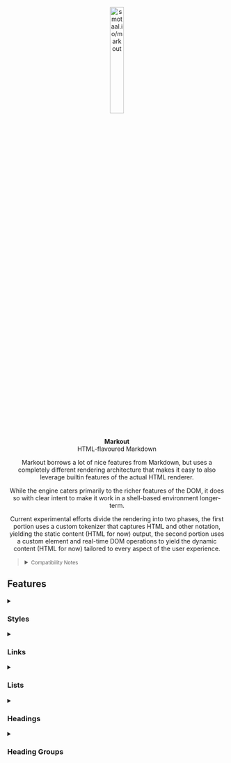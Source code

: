 ﻿<markout-details style:=fence><summary color:=transparent>

<!-- `markout-details` renders like `div` in markdown and as actual `details` in markout -->

<center width:=100% color:="var(--markout--band-text, initial)">

<!-- any CSS property can be inlined using the `:=` notation without a leading space -->

<img display:=block width=25% max-height:=25vh title="smotaal.io/markout" src="./assets/markout-icon.svg"/>

<!-- !["smotaal.io/markout"](./assets/markout-icon.svg 'min-width:25em;max-height:25vh') -->

<!-- sometimes elements can have special styling facilities like `<img/>` with `width` and `height` -->

**Markout**<br/>HTML-flavoured Markdown

<!-- <kbd>`Markdown` Previewed</kbd> <kbd>`Markout` Unleashed</kbd> -->

<!-- Markout is a lot more fogriving about mysterious rules like needing linebreaks when you open tags — if you are targeting markdown renderers you should adhere to them  -->

<small hidden display:=inline-block opacity:=0.5>Read More</small>

<!-- This is a hack to make sure that is only visible in markout -->

</center>

</summary>

<center><div max-width:=40em text-align:=left margin:=1em>

Markout borrows a lot of nice features from Markdown, but uses a completely different rendering architecture that makes it easy to also leverage builtin features of the actual HTML renderer.

While the engine caters primarily to the richer features of the DOM, it does so with clear intent to make it work in a shell-based environment longer-term.

Current experimental efforts divide the rendering into two phases, the first portion uses a custom tokenizer that captures HTML and other notation, yielding the static content (HTML for now) output, the second portion uses a custom element and real-time DOM operations to yield the dynamic content (HTML for now) tailored to every aspect of the user experience.

</div></center>

</markout-details>

<small><blockquote float:=right><details><summary>Compatibility Notes</summary>

- [x] <details><summary>Headings</summary>

  - [x] HTML Headings
  - [x] ATX Headings
  - [ ] Ruled Headings <kbd>Excluded</kbd>

- [x] <details><summary>Fenced Blocks</summary>

  - [x] _Syntaxes_

    > one of `md`/`markdown`, `html`, `css`, `json`, `js`/`javascript`, `es`/`ecmascript`
    >
    > defaults to `markup`

  - [x] Markdown _Triple-Grave-Block_ Notation

    > **Note**: Additionally allows annotations after close fence — not recommended for cross-compatibility.

  - [ ] Markdown _Triple-Tilde-Block_ <kbd>Excluded</kbd>
  - [ ] Markdown _Indented-Block_ <kbd>Excluded</kbd>

- [ ] <details><summary>Block Quotes</summary>

  - [x] HTML Block/Inline Quotes
  - [-] Markdown Block Quote Notation

    > **Note**: Not yet fully implemented in some places, not limited to lists.

- [ ] <details><summary>Tables</summary>

  - [x] HTML Tables
  - [ ] Markdown Tables <kbd>Excluded</kbd>

<small><footer>

---

<kbd>Excluded</kbd> notation is not planned to be supported by the engine directly, but indirect support can potentially be introduced in pre/post transformations.

</footer></small>

</details></blockquote></small>

## Features

<details markout-details=open><summary type=checkbox>

### Styles

</summary>

<!-- prettier-ignore-start -->
<div>


- [x] <figcaption>Markout Attribute Styles</figcaption> <figure columns:=20em font-size:=90%>

  - [x] <figure display:=grid align-items:=center>
        <pre title=source text-align:=center source-type=html margin:=0 padding:=0 overflow-x:=hidden>`<span color:=red>one</span>`</pre>
        <figure debug=all title=rendered text-align:=center margin:=0 padding:=0 display:=grid grid-auto-flow:=column><span color:=red>one</span></figure>
        <pre title=expected text-align:=center margin:=0 padding:=0 display:=grid grid-auto-flow:=column overflow-x:=hidden><span style="color:red">one</span></pre>
        </figure>

  - [x] <figure display:=grid align-items:=center>
        <pre title=source text-align:=center source-type=html margin:=0 padding:=0 overflow-x:=hidden>` … <span style:=fence>one</span> … `</pre>
        <figure debug=all title=rendered text-align:=center margin:=0 padding:=0 display:=grid grid-auto-flow:=column> … <span style:=fence>one</span> … </figure>
        <pre title=expected text-align:=center margin:=0 padding:=0 display:=grid grid-auto-flow:=column overflow-x:=hidden> … <span style="border:var(--fence--border--); background:var(--fence--background--); color:var(--fence--color--); font:var(--fence--font--);">one</span> … </pre>
        </figure>

- [x] <figcaption>Markdown-Style Italics</figcaption> <figure columns:=20em font-size:=90%>

  - [x] <figure display:=grid align-items:=center>
        <pre title=source text-align:=center source-type=markdown margin:=0 padding:=0 overflow-x:=hidden>`one _two_ three`</pre>
        <figure debug=all title=rendered text-align:=center margin:=0 padding:=0 display:=grid grid-auto-flow:=column>one _two_ three</figure>
        <pre title=expected text-align:=center margin:=0 padding:=0 display:=grid grid-auto-flow:=column overflow-x:=hidden>one <i>two</i> three</pre>
        </figure>

  - [x] <figure display:=grid align-items:=center>
        <pre title=source text-align:=center source-type=markdown margin:=0 padding:=0 overflow-x:=hidden>`_one_two_three_`</pre>
        <figure debug=all title=rendered text-align:=center margin:=0 padding:=0 display:=grid grid-auto-flow:=column>_one_two_three_</figure>
        <pre title=expected text-align:=center margin:=0 padding:=0 display:=grid grid-auto-flow:=column overflow-x:=hidden><i>one_two_three</i></pre>
        </figure>

  - [x] <figure display:=grid align-items:=center>
        <pre title=source text-align:=center source-type=markdown margin:=0 padding:=0 overflow-x:=hidden>`_one__two__three_`</pre>
        <figure debug=all title=rendered text-align:=center margin:=0 padding:=0 display:=grid grid-auto-flow:=column>_one__two__three_</figure>
        <pre title=expected text-align:=center margin:=0 padding:=0 display:=grid grid-auto-flow:=column overflow-x:=hidden><i>one__two__three</i></pre>
        </figure>

  - [x] <figure display:=grid align-items:=center>
        <pre title=source text-align:=center source-type=markdown margin:=0 padding:=0 overflow-x:=hidden>`one *two* three`</pre>
        <figure debug=all title=rendered text-align:=center margin:=0 padding:=0 display:=grid grid-auto-flow:=column>one *two* three</figure>
        <pre title=expected text-align:=center margin:=0 padding:=0 display:=grid grid-auto-flow:=column overflow-x:=hidden>one <i>two</i> three</pre>
        </figure>

  - [x] <figure display:=grid align-items:=center>
        <pre title=source text-align:=center source-type=markdown margin:=0 padding:=0 overflow-x:=hidden>`one*two*three`</pre>
        <figure debug=all title=rendered text-align:=center margin:=0 padding:=0 display:=grid grid-auto-flow:=column>one*two*three</figure>
        <pre title=expected text-align:=center margin:=0 padding:=0 display:=grid grid-auto-flow:=column overflow-x:=hidden>one<i>two</i>three</pre>
        </figure>

  - [x] <figure display:=grid align-items:=center>
        <pre title=source text-align:=center source-type=markdown margin:=0 padding:=0 overflow-x:=hidden>`*one*_two_*three*`</pre>
        <figure debug=all title=rendered text-align:=center margin:=0 padding:=0 display:=grid grid-auto-flow:=column>*one*_two_*three*</figure>
        <pre title=expected text-align:=center margin:=0 padding:=0 display:=grid grid-auto-flow:=column overflow-x:=hidden><i>one</i><i>two</i><i>three</i></pre>
        </figure>


- [x] <figcaption>Markdown-Style Bold</figcaption> <figure columns:=20em font-size:=90%>

  - [x] <figure display:=grid align-items:=center>
        <pre title=source text-align:=center source-type=markdown margin:=0 padding:=0 overflow-x:=hidden>`one **two** three`</pre>
        <figure debug=all title=rendered text-align:=center margin:=0 padding:=0 display:=grid grid-auto-flow:=column>one **two** three</figure>
        <pre title=expected text-align:=center margin:=0 padding:=0 display:=grid grid-auto-flow:=column overflow-x:=hidden>one <b>two</b> three</pre>
        </figure>

  - [x] <figure display:=grid align-items:=center>
        <pre title=source text-align:=center source-type=markdown margin:=0 padding:=0 overflow-x:=hidden>`one**two**three`</pre>
        <figure debug=all title=rendered text-align:=center margin:=0 padding:=0 display:=grid grid-auto-flow:=column>one**two**three</figure>
        <pre title=expected text-align:=center margin:=0 padding:=0 display:=grid grid-auto-flow:=column overflow-x:=hidden>one<b>two</b>three</pre>
        </figure>

  - [x] <figure display:=grid align-items:=center>
        <pre title=source text-align:=center source-type=markdown margin:=0 padding:=0 overflow-x:=hidden>`**one****two****three**`</pre>
        <figure debug=all title=rendered text-align:=center margin:=0 padding:=0 display:=grid grid-auto-flow:=column>**one****two****three**</figure>
        <pre title=expected text-align:=center margin:=0 padding:=0 display:=grid grid-auto-flow:=column overflow-x:=hidden><b>one</b><b>two</b><b>three</b></pre>
        </figure>

  - [x] <figure display:=grid align-items:=center>
        <pre title=source text-align:=center source-type=markdown margin:=0 padding:=0 overflow-x:=hidden>`one __two__ three`</pre>
        <figure debug=all title=rendered text-align:=center margin:=0 padding:=0 display:=grid grid-auto-flow:=column>one __two__ three</figure>
        <pre title=expected text-align:=center margin:=0 padding:=0 display:=grid grid-auto-flow:=column overflow-x:=hidden>one <b>two</b> three</pre>
        </figure>

  - [x] <figure display:=grid align-items:=center>
        <pre title=source text-align:=center source-type=markdown margin:=0 padding:=0 overflow-x:=hidden>`_one__two__three_`</pre>
        <figure debug=all title=rendered text-align:=center margin:=0 padding:=0 display:=grid grid-auto-flow:=column>__one__two__three__</figure>
        <pre title=expected text-align:=center margin:=0 padding:=0 display:=grid grid-auto-flow:=column overflow-x:=hidden><b>one&#x5F;&#x5F;two&#x5F;&#x5F;three</b></pre>
        </figure>

  - [x] <figure display:=grid align-items:=center>
        <pre title=source text-align:=center source-type=markdown margin:=0 padding:=0 overflow-x:=hidden>`__one____two____three__`</pre>
        <figure debug=all title=rendered text-align:=center margin:=0 padding:=0 display:=grid grid-auto-flow:=column>__one____two____three__</figure>
        <pre title=expected text-align:=center margin:=0 padding:=0 display:=grid grid-auto-flow:=column overflow-x:=hidden><b>one&#x5F;&#x5F;&#x5F;&#x5F;two&#x5F;&#x5F;&#x5F;&#x5F;three</b></pre>
        </figure>

- [x] <figcaption>Markdown-Style Bold + Italics</figcaption> <figure columns:=20em font-size:=90%>

  - [x] <figure display:=grid align-items:=center>
        <pre title=source text-align:=center source-type=markdown margin:=0 padding:=0 overflow-x:=hidden>`one **_two_ three**`</pre>
        <figure debug=all title=rendered text-align:=center margin:=0 padding:=0 display:=grid grid-auto-flow:=column>one **_two_ three**</figure>
        <pre title=expected text-align:=center margin:=0 padding:=0 display:=grid grid-auto-flow:=column overflow-x:=hidden>one <b><i>two</i> three</b></pre>
        </figure>

  - [x] <figure display:=grid align-items:=center>
        <pre title=source text-align:=center source-type=markdown margin:=0 padding:=0 overflow-x:=hidden>`__*one*two*three*__`</pre>
        <figure debug=all title=rendered text-align:=center margin:=0 padding:=0 display:=grid grid-auto-flow:=column>__*one*two*three*__</figure>
        <pre title=expected text-align:=center margin:=0 padding:=0 display:=grid grid-auto-flow:=column overflow-x:=hidden><b><i>one</i>two<i>three</i></b></pre>
        </figure>

- [x] <figcaption>Markdown-Style Strikethrough</figcaption> <figure columns:=20em font-size:=90%>

  - [x] <figure display:=grid align-items:=center>
        <pre title=source text-align:=center source-type=markdown margin:=0 padding:=0 overflow-x:=hidden>`one ~~two~~ three`</pre>
        <figure debug=all title=rendered text-align:=center margin:=0 padding:=0 display:=grid grid-auto-flow:=column>one ~~two~~ three</figure>
        <pre title=expected text-align:=center margin:=0 padding:=0 display:=grid grid-auto-flow:=column overflow-x:=hidden>one <s>two</s> three</pre>
        </figure>

  - [x] <figure display:=grid align-items:=center>
        <pre title=source text-align:=center source-type=markdown margin:=0 padding:=0 overflow-x:=hidden>`one~~two~~three`</pre>
        <figure debug=all title=rendered text-align:=center margin:=0 padding:=0 display:=grid grid-auto-flow:=column>one~~two~~three</figure>
        <pre title=expected text-align:=center margin:=0 padding:=0 display:=grid grid-auto-flow:=column overflow-x:=hidden>one<s>two</s>three</pre>
        </figure>

  - [x] <figure display:=grid align-items:=center>
        <pre title=source text-align:=center source-type=markdown margin:=0 padding:=0 overflow-x:=hidden>`~~one~~two~~three~~`</pre>
        <figure debug=all title=rendered text-align:=center margin:=0 padding:=0 display:=grid grid-auto-flow:=column>~~one~~two~~three~~</figure>
        <pre title=expected text-align:=center margin:=0 padding:=0 display:=grid grid-auto-flow:=column overflow-x:=hidden><s>one</s>two<s>three</s></pre>
        </figure>

  - [x] <figure display:=grid align-items:=center>
        <pre title=source text-align:=center source-type=markdown margin:=0 padding:=0 overflow-x:=hidden>`~~one~~~~two~~~~three~~`</pre>
        <figure debug=all title=rendered text-align:=center margin:=0 padding:=0 display:=grid grid-auto-flow:=column>~~one~~~~two~~~~three~~</figure>
        <pre title=expected text-align:=center margin:=0 padding:=0 display:=grid grid-auto-flow:=column overflow-x:=hidden><s>one</s><s>two</s><s>three</s></pre>
        </figure>


- [x] <figcaption>Markdown-Style Escapes  (ie not styled)</figcaption><figure columns:=20em font-size:=90%>

  - [x] <figure display:=grid align-items:=center>
        <pre title=source text-align:=center source-type=markdown margin:=0 padding:=0 overflow-x:=hidden>`one\*two\*three`</pre>
        <figure debug=all title=rendered text-align:=center margin:=0 padding:=0 display:=grid grid-auto-flow:=column>one\*two\*three</figure>
        <pre title=expected text-align:=center margin:=0 padding:=0 display:=grid grid-auto-flow:=column overflow-x:=hidden>one&#x2A;two&#x2A;three</pre>
        </figure>

  - [x] <figure display:=grid align-items:=center>
        <pre title=source text-align:=center source-type=markdown margin:=0 padding:=0 overflow-x:=hidden>`\_one_two_three\_`</pre>
        <figure debug=all title=rendered text-align:=center margin:=0 padding:=0 display:=grid grid-auto-flow:=column>\_one_two_three\_</figure>
        <pre title=expected text-align:=center margin:=0 padding:=0 display:=grid grid-auto-flow:=column overflow-x:=hidden>&#x5F;one&#x5F;two&#x5F;three&#x5F;</pre>
        </figure>

  - [x] <figure display:=grid align-items:=center>
        <pre title=source text-align:=center source-type=markdown margin:=0 padding:=0 overflow-x:=hidden>`one\**two\**three`</pre>
        <figure debug=all title=rendered text-align:=center margin:=0 padding:=0 display:=grid grid-auto-flow:=column>one\**two\**three</figure>
        <pre title=expected text-align:=center margin:=0 padding:=0 display:=grid grid-auto-flow:=column overflow-x:=hidden>one&#x2A;&#x2A;two&#x2A;&#x2A;three</pre>
        </figure>

  - [x] <figure display:=grid align-items:=center>
        <pre title=source text-align:=center source-type=markdown margin:=0 padding:=0 overflow-x:=hidden>`one\*\*two\*\*three`</pre>
        <figure debug=all title=rendered text-align:=center margin:=0 padding:=0 display:=grid grid-auto-flow:=column>one\*\*two\*\*three</figure>
        <pre title=expected text-align:=center margin:=0 padding:=0 display:=grid grid-auto-flow:=column overflow-x:=hidden>one&#x2A;&#x2A;two&#x2A;&#x2A;three</pre>
        </figure>

  - [x] <figure display:=grid align-items:=center>
        <pre title=source text-align:=center source-type=markdown margin:=0 padding:=0 overflow-x:=hidden>`one\~~two\~~three`</pre>
        <figure debug=all title=rendered text-align:=center margin:=0 padding:=0 display:=grid grid-auto-flow:=column>one\~~two\~~three</figure>
        <pre title=expected text-align:=center margin:=0 padding:=0 display:=grid grid-auto-flow:=column overflow-x:=hidden>one&#x7E;&#x7E;two&#x7E;&#x7E;three</pre>
        </figure>

  - [x] <figure display:=grid align-items:=center>
        <pre title=source text-align:=center source-type=markdown margin:=0 padding:=0 overflow-x:=hidden>`one\~\~two\~\~three`</pre>
        <figure debug=all title=rendered text-align:=center margin:=0 padding:=0 display:=grid grid-auto-flow:=column>one\~\~two\~\~three</figure>
        <pre title=expected text-align:=center margin:=0 padding:=0 display:=grid grid-auto-flow:=column overflow-x:=hidden>one&#x7E;&#x7E;two&#x7E;&#x7E;three</pre>
        </figure>
</div>
<!-- prettier-ignore-end -->

</details>

<details markout-details=open><summary type=checkbox>

### Links

</summary>

- [x] Markdown-Style Links

<div column-grid font-size:=75%>

```md
- [Link]()
- [Link](?)
- [Link](#)
- [Link](./README.md)
- [Link](.)
- [Link](..)
- [Link](/)
```

<figure debug=all onclick="event.preventDefault();">

- [Link]()
- [Link](?)
- [Link](#)
- [Link](./README.md)
- [Link](.)
- [Link](..)
- [Link](/)

</figure>

</div>

- [x] Markdown-Style References

<div column-grid font-size:=75%>

```md
- [Alias Reference][referenced-alias]
- [Not Alias Reference]
- [Non-Aliased Reference][undefined-alias]

[unreferenced-alias]: ./README.md
[referenced-alias]: ./README.md
```

<figure debug=all onclick="event.preventDefault();">

- [Alias Reference][referenced-alias]
- [Not Alias Reference]
- [Non-Aliased Reference][undefined-alias]

[unreferenced-alias]: ./README.md
[referenced-alias]: ./README.md

> **Note**: aliases render as hidden anchors
</figure>

</div>

- [x] Markout-Style References

<div column-grid font-size:=75%>

```md
- [[Reference Link]]
- [Reference Link][]

[Reference Link]: ?
```

<figure debug=all onclick="event.preventDefault();">

- [[Reference Link]]
- [Reference Link][]

[Reference Link]: ?

> **Note**: aliases render as hidden anchors
</figure>

</div>
</details>

<details markout-details=open><summary type=checkbox>

### Lists

</summary>

> **Note**: Markdown has limited support for this!

<div hidden display:=contents>

- [x] <figcaption>Markout's Unordered Lists</figcaption> <figure columns:=20em>

  - [x] Square <figure debug=ul font-size:=90%>

    - Square
      - Square
      * Disc

  - [x] Disc <figure debug=ul font-size:=90%>

    * Disc
      - Square
      * Disc

- [x] <figcaption>Markout's Ordered Lists</figcaption> <figure columns:=20em>

  - [x] Latin Numbering <figure debug=ol font-size:=90%>

    a) `    a) Latin     (auto)   `
      iv. `  iv. Roman  (coerced)`
      1.  `  11. Arabic (coerced)`
      g.  `  g.  Latin  (coerced)`
      a.  `  h.  Latin  (auto)   `

  - [x] Arabic Numbering <figure debug=ol font-size:=90%>

    1) `  1) Arabic    (auto)   `
      g.  `g.  Latin  (coerced)`
      iv. `iv. Roman  (coerced)`
      11. `11. Arabic (coerced)`
      1.  `1.  Arabic (auto)   `

  - [x] Roman Numbering <figure debug=ol font-size:=90%>

    i. `  i. Roman     (auto)   `
      11. `11. Arabic (coerced)`
      g.  ` g. Latin  (coerced)`
      iv. `iv. Roman  (coerced)`
      i.  ` i. Roman  (auto)   `

- [x] <figcaption>Markout's Checklists</figcaption> <figure columns:=20em>

  - [x] Force-Checked <figure debug=ul font-size:=90%>

    - [x] `- [x] Checked           `
      - [x] `- [x] Checked       `
      - [-] `- [-] Indeterminate `
      - [ ] `- [ ] Unchecked     `

  - [x] Force-Indeterminated <figure debug=ul font-size:=90%>

    - [-] `- [-] Indeterminate     `
      - [x] `- [x] Checked       `
      - [-] `- [-] Indeterminate `
      - [ ] `- [ ] Unchecked     `

  - [x] Auto-Unchecked <figure debug=ul font-size:=90%>

    - [ ] `- [ ] Unchecked        `
      - [x] `- [x] Checked      `
      - [-] `- [-] Indeterminate`
      - [ ] `- [ ] Unchecked    `

</div>

</details>

<!-- prettier-ignore-start -->

<details markout-details=open><summary type=checkbox>

### Headings

</summary>

- [x] ATX headings

<div column-grid font-size:=75%>

```md
# Heading 1
---
## Heading 2
---
### Heading 3
---
#### Heading 4
---
##### Heading 5
---
###### Heading 6
---
####### No Heading 7
```

<figure debug=all><div font-size:=75%>

# Heading 1
---
## Heading 2
---
### Heading 3
---
#### Heading 4
---
##### Heading 5
---
###### Heading 6
---
####### No Heading 7

</div></figure>
</div>

- [x] HTML headings

<div column-grid font-size:=75%>

```md
<h1>Heading 1</h1>

---
<h2>Heading 2</h2>

---
<h3>Heading 3</h3>

---
<h4>Heading 4</h4>

---
<h5>Heading 5</h5>

---
<h6>Heading 6</h6>

---
<h7>No Heading 7</h7>
```

<figure debug=all><div font-size:=75%>

<h1>Heading 1</h1>

---
<h2>Heading 2</h2>

---
<h3>Heading 3</h3>

---
<h4>Heading 4</h4>

---
<h5>Heading 5</h5>

---
<h6>Heading 6</h6>

---
<h7>No Heading 7</h7>

</div></figure>
</div>

</details>

<!-- prettier-ignore-end -->

<!-- prettier-ignore-start -->

<details markout-details=open><summary type=checkbox>

### Heading Groups

</summary>

> **Note**: Markdown does not support this!

<div hidden display:=contents>

- [x] Heading groups are created from well-chained heading blocks

<div column-grid font-size:=75%>

```md
# Heading 1
## Subheading

---
## Heading 2
### Subheading
#### Subsubheading

---
# Heading 1
### Heading 3

---
# Heading 1

## Heading 2
```

<figure debug=all><div font-size:=75%>

# Heading 1
## Subheading

---
## Heading 2
### Subheading
#### Subsubheading

---
# Heading 1
### Heading 3

---
# Heading 1

## Heading 2
</div></figure>
</div>
</div>
</details>

<!-- prettier-ignore-end -->

<style src=./styles/markout.debug.css></style>

<script>
  console.log('a');
</script>

<style>
  /* * { color: blue; } */
</style>
